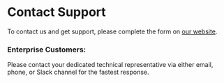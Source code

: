 # Contact Support

To contact us and get support, please complete the form on [our website](https://app.dragondrop.cloud/support).

### **Enterprise Customers**:

Please contact your dedicated technical representative via either email, phone, or Slack channel for the fastest response.

